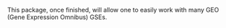 This package, once finished, will allow one to easily work with many GEO (Gene Expression Omnibus) GSEs.
